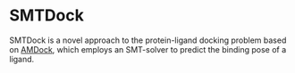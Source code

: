 # SMTDock
SMTDock is a novel approach to the protein-ligand docking problem based on [AMDock](https://github.com/Valdes-Tresanco-MS/AMDock), which employs an SMT-solver to predict the binding pose of a ligand.
